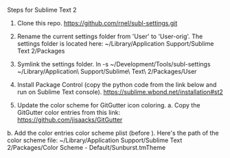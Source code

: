 Steps for Sublime Text 2

1. Clone this repo.
https://github.com/rnel/subl-settings.git

2. Rename the current settings folder from 'User' to 'User-orig'. The settings folder is located here:
~/Library/Application Support/Sublime Text 2/Packages

2. Symlink the settings folder.
ln -s ~/Development/Tools/subl-settings ~/Library/Application\ Support/Sublime\ Text\ 2/Packages/User

3. Install Package Control (copy the python code from the link below and run on Sublime Text console).
https://sublime.wbond.net/installation#st2

4. Update the color scheme for GitGutter icon coloring.
  a. Copy the GitGutter color entries from this link:
    https://github.com/jisaacks/GitGutter

  b. Add the color entries color scheme plist (before </array>). Here's the path of the color scheme file:
    ~/Library/Application Support/Sublime Text 2/Packages/Color Scheme - Default/Sunburst.tmTheme
